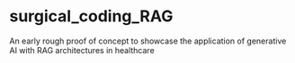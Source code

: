 # surgical_coding_RAG
An early rough proof of concept to showcase the application of generative AI with RAG architectures in healthcare
